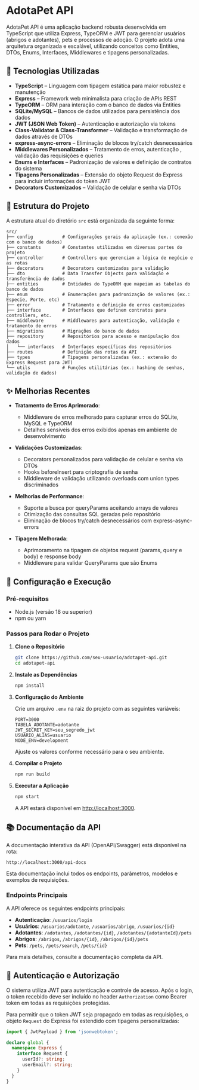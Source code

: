 # AdotaPet API

AdotaPet API é uma aplicação backend robusta desenvolvida em TypeScript que utiliza Express, TypeORM e JWT para gerenciar usuários (abrigos e adotantes), pets e processos de adoção. O projeto adota uma arquitetura organizada e escalável, utilizando conceitos como Entities, DTOs, Enums, Interfaces, Middlewares e tipagens personalizadas.

## 🚀 Tecnologias Utilizadas

- **TypeScript** – Linguagem com tipagem estática para maior robustez e manutenção
- **Express** – Framework web minimalista para criação de APIs REST
- **TypeORM** – ORM para interação com o banco de dados via Entities
- **SQLite/MySQL** – Bancos de dados utilizados para persistência dos dados
- **JWT (JSON Web Token)** – Autenticação e autorização via tokens
- **Class-Validator & Class-Transformer** – Validação e transformação de dados através de DTOs
- **express-async-errors** – Eliminação de blocos try/catch desnecessários
- **Middlewares Personalizados** – Tratamento de erros, autenticação , validação das requisições e queries
- **Enums e Interfaces** – Padronização de valores e definição de contratos do sistema
- **Tipagens Personalizadas** – Extensão do objeto Request do Express para incluir informações do token JWT
- **Decorators Customizados** – Validação de celular e senha via DTOs

## 📁 Estrutura do Projeto

A estrutura atual do diretório `src` está organizada da seguinte forma:

```
src/
├── config           # Configurações gerais da aplicação (ex.: conexão com o banco de dados)
├── constants        # Constantes utilizadas em diversas partes do projeto
├── controller       # Controllers que gerenciam a lógica de negócio e as rotas
├── decorators       # Decorators customizados para validação
├── dto              # Data Transfer Objects para validação e transferência de dados
├── entities         # Entidades do TypeORM que mapeiam as tabelas do banco de dados
├── enum             # Enumerações para padronização de valores (ex.: Especie, Porte, etc)
├── error            # Tratamento e definição de erros customizados
├── interface        # Interfaces que definem contratos para controllers, etc.
├── middleware       # Middlewares para autenticação, validação e tratamento de erros
├── migrations       # Migrações do banco de dados
├── repository       # Repositórios para acesso e manipulação dos dados
│   └── interfaces   # Interfaces específicas dos repositórios
├── routes           # Definição das rotas da API
├── types            # Tipagens personalizadas (ex.: extensão do Express Request para JWT)
└── utils            # Funções utilitárias (ex.: hashing de senhas, validação de dados)
```

## ✨ Melhorias Recentes

- **Tratamento de Erros Aprimorado**:

  - Middleware de erros melhorado para capturar erros do SQLite, MySQL e TypeORM
  - Detalhes sensíveis dos erros exibidos apenas em ambiente de desenvolvimento

- **Validações Customizadas**:

  - Decorators personalizados para validação de celular e senha via DTOs
  - Hooks beforeInsert para criptografia de senha
  - Middleware de validação utilizando overloads com union types discriminados

- **Melhorias de Performance**:

  - Suporte a busca por queryParams aceitando arrays de valores
  - Otimização das consultas SQL geradas pelo repositório
  - Eliminação de blocos try/catch desnecessários com express-async-errors

- **Tipagem Melhorada**:
  - Aprimoramento na tipagem de objetos request (params, query e body) e response body
  - Middleware para validar QueryParams que são Enums

## 🔧 Configuração e Execução

### Pré-requisitos

- Node.js (versão 18 ou superior)
- npm ou yarn

### Passos para Rodar o Projeto

1. **Clone o Repositório**

   ```bash
   git clone https://github.com/seu-usuario/adotapet-api.git
   cd adotapet-api
   ```

2. **Instale as Dependências**

   ```bash
   npm install
   ```

3. **Configuração do Ambiente**

   Crie um arquivo `.env` na raiz do projeto com as seguintes variáveis:

   ```env
   PORT=3000
   TABELA_ADOTANTE=adotante
   JWT_SECRET_KEY=seu_segredo_jwt
   USUARIO_ALIAS=usuario
   NODE_ENV=development
   ```

   Ajuste os valores conforme necessário para o seu ambiente.

4. **Compilar o Projeto**

   ```bash
   npm run build
   ```

5. **Executar a Aplicação**

   ```bash
   npm start
   ```

   A API estará disponível em [http://localhost:3000](http://localhost:3000).

## 📚 Documentação da API

A documentação interativa da API (OpenAPI/Swagger) está disponível na rota:

```
http://localhost:3000/api-docs
```

Esta documentação inclui todos os endpoints, parâmetros, modelos e exemplos de requisições.

### Endpoints Principais

A API oferece os seguintes endpoints principais:

- **Autenticação**: `/usuarios/login`
- **Usuários**: `/usuarios/adotante`, `/usuarios/abrigo`, `/usuarios/{id}`
- **Adotantes**: `/adotantes`, `/adotantes/{id}`, `/adotantes/{adotanteId}/pets`
- **Abrigos**: `/abrigos`, `/abrigos/{id}`, `/abrigos/{id}/pets`
- **Pets**: `/pets`, `/pets/search`, `/pets/{id}`

Para mais detalhes, consulte a documentação completa da API.

## 🔐 Autenticação e Autorização

O sistema utiliza JWT para autenticação e controle de acesso. Após o login, o token recebido deve ser incluído no header `Authorization` como Bearer token em todas as requisições protegidas.

Para permitir que o token JWT seja propagado em todas as requisições, o objeto `Request` do Express foi estendido com tipagens personalizadas:

```typescript
import { JwtPayload } from 'jsonwebtoken';

declare global {
  namespace Express {
    interface Request {
      userId?: string;
      userEmail?: string;
    }
  }
}
```
